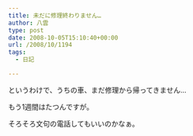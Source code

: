 ```yaml
---
title: 未だに修理終わりません…
author: 八雲
type: post
date: 2008-10-05T15:10:40+00:00
url: /2008/10/1194
tags:
  - 日記

---
```

というわけで、うちの車、まだ修理から帰ってきません…
  
もう1週間はたつんですが。

そろそろ文句の電話してもいいのかなぁ。

